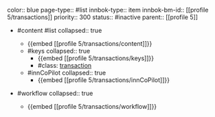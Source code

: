 color:: blue
page-type:: #list
innbok-type:: item
innbok-bm-id:: [[profile 5/transactions]]
priority:: 300
status:: #inactive
parent:: [[profile 5]]

- #content #list
  collapsed:: true
	- {{embed [[profile 5/transactions/content]]}}
  - #keys
    collapsed:: true
	  - {{embed [[profile 5/transactions/keys]]}}
	  - #class: [transaction](https://go.innbok.com/#/page/innBoK%2Fclass%2Ftransaction)
  - #innCoPilot
    collapsed:: true
	  - {{embed [[profile 5/transactions/innCoPilot]]}}

- #workflow
  collapsed:: true
	- {{embed [[profile 5/transactions/workflow]]}}






